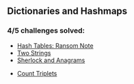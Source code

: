 ## Dictionaries and Hashmaps

### **4/5** challenges solved:

* [Hash Tables: Ransom Note](ransom-note)
* [Two Strings](two-strings)
* [Sherlock and Anagrams](sherlock-and-anagrams)
- [Count Triplets](count-triplets)